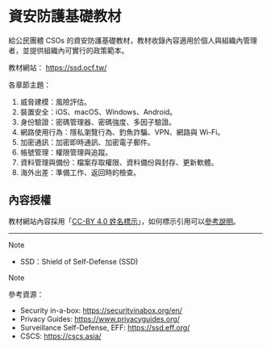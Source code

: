 # 資安防護基礎教材

給公民團體 CSOs 的資安防護基礎教材，教材收錄內容適用於個人與組織內管理者，並提供組織內可實行的政策範本。

教材網站： <https://ssd.ocf.tw/>

各章節主題：

1. 威脅建模：風險評估。
2. 裝置安全：iOS、macOS、Windows、Android。
3. 身份驗證：密碼管理器、密碼強度、多因子驗證。
4. 網路使用行為：隱私瀏覽行為、釣魚詐騙、VPN、網路與 Wi-Fi。
5. 加密通訊：加密即時通訊、加密電子郵件。
6. 帳號管理：權限管理與追蹤。
7. 資料管理與備份：檔案存取權限、資料備份與封存、更新軟體。
8. 海外出差：準備工作、返回時的檢查。

## 內容授權

教材網站內容採用「[CC-BY 4.0 姓名標示](https://creativecommons.org/licenses/by/4.0/deed.zh-hant)」，如何標示引用可以[參考說明](https://ssd.ocf.tw/support/copyright.html)。

---
> [!NOTE]
> - SSD：Shield of Self-Defense (SSD)

> [!NOTE]
> 參考資源：
> - Security in-a-box: <https://securityinabox.org/en/>
> - Privacy Guides: <https://www.privacyguides.org/>
> - Surveillance Self-Defense, EFF: <https://ssd.eff.org/>
> - CSCS: <https://cscs.asia/>
